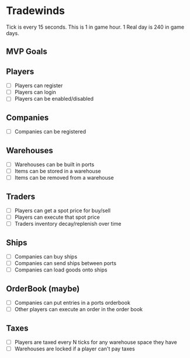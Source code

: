 # Tradewinds

Tick is every 15 seconds. This is 1 in game hour.
1 Real day is 240 in game days.


## MVP Goals
## Players
- [ ] Players can register
- [ ] Players can login
- [ ] Players can be enabled/disabled
## Companies
- [ ] Companies can be registered
## Warehouses
- [ ] Warehouses can be built in ports
- [ ] Items can be stored in a warehouse
- [ ] Items can be removed from a warehouse
## Traders
- [ ] Players can get a spot price for buy/sell
- [ ] Players can execute that spot price
- [ ] Traders inventory decay/replenish over time
## Ships
- [ ] Companies can buy ships
- [ ] Companies can send ships between ports
- [ ] Companies can load goods onto ships
## OrderBook (maybe)
- [ ] Companies can put entries in a ports orderbook
- [ ] Other players can execute an order in the order book
## Taxes
- [ ] Players are taxed every N ticks for any warehouse space they have
- [ ] Warehouses are locked if a player can't pay taxes
